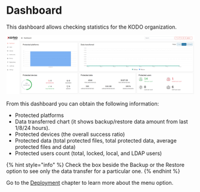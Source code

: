 # Dashboard

This dashboard allows checking statistics for the KODO organization.

![](../../.gitbook/assets/image%20%2843%29.png)

From this dashboard you can obtain the following information: 

* Protected platforms 
* Data transferred chart \(it shows backup/restore data amount from last 1/8/24 hours\).
* Protected devices \(the overall success ratio\)
* Protected data \(total protected files, total protected data, average protected files and data\)
* Protected users count \(total, locked, local, and LDAP users\)

{% hint style="info" %}
Check the box beside the Backup or the Restore option to see only the data transfer for a particular one.
{% endhint %}

Go to the [Deployment](../../deployment/) chapter to learn more about the menu option.

